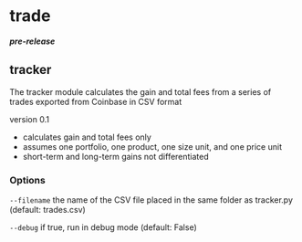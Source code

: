 # trade 

***pre-release***

## tracker
The tracker module calculates the gain and total fees from a series of trades exported from Coinbase in CSV format

version 0.1
- calculates gain and total fees only 
- assumes one portfolio, one product, one size unit, and one price unit 
- short-term and long-term gains not differentiated

### Options

`--filename` the name of the CSV file placed in the same folder as tracker.py
(default: trades.csv)
    
`--debug`
    if true, run in debug mode
    (default: False)

